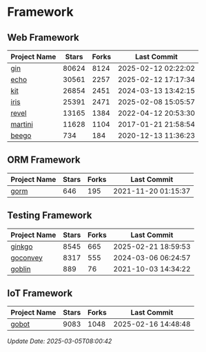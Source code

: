 # Framework

## Web Framework
| Project Name | Stars | Forks | Last Commit |
| ------------ | ----- | ----- | ----------- |
| [gin](https://github.com/gin-gonic/gin) | 80624 | 8124 | 2025-02-12 02:22:02 |
| [echo](https://github.com/labstack/echo) | 30561 | 2257 | 2025-02-12 17:17:34 |
| [kit](https://github.com/go-kit/kit) | 26854 | 2451 | 2024-03-13 13:42:15 |
| [iris](https://github.com/kataras/iris) | 25391 | 2471 | 2025-02-08 15:05:57 |
| [revel](https://github.com/revel/revel) | 13165 | 1384 | 2022-04-12 20:53:30 |
| [martini](https://github.com/go-martini/martini) | 11628 | 1104 | 2017-01-21 21:58:54 |
| [beego](https://github.com/astaxie/beego) | 734 | 184 | 2020-12-13 11:36:23 |

## ORM Framework
| Project Name | Stars | Forks | Last Commit |
| ------------ | ----- | ----- | ----------- |
| [gorm](https://github.com/jinzhu/gorm) | 646 | 195 | 2021-11-20 01:15:37 |

## Testing Framework
| Project Name | Stars | Forks | Last Commit |
| ------------ | ----- | ----- | ----------- |
| [ginkgo](https://github.com/onsi/ginkgo) | 8545 | 665 | 2025-02-21 18:59:53 |
| [goconvey](https://github.com/smartystreets/goconvey) | 8317 | 555 | 2024-03-06 06:24:57 |
| [goblin](https://github.com/franela/goblin) | 889 | 76 | 2021-10-03 14:34:22 |

## IoT Framework
| Project Name | Stars | Forks | Last Commit |
| ------------ | ----- | ----- | ----------- |
| [gobot](https://github.com/hybridgroup/gobot) | 9083 | 1048 | 2025-02-16 14:48:48 |

*Update Date: 2025-03-05T08:00:42*